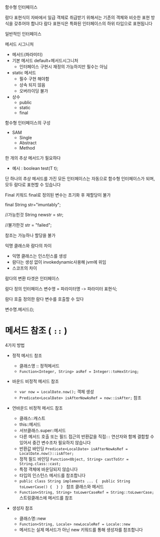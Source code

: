 함수형 인터페이스

람다 표현식이 자바에서 일급 객체로 취급받기 위해서는 기존의 객체와 비슷한 표현 방식을 갖추어야 합니다
람다 표현식은 특화된 인터페이스의 하위 타입으로 표현됩니다

일반적인 인터페이스

메서드  시그니처
- 메서드(파라미터)
- 기본 메서드 default+메서드시그니처
	- 인터페이스 구현시 재정의 가능하지만 필수는 아님
- static 메서드 
	- 필수 구현 해야함
	- 상속 되지 않음
	- 오버라이딩 불가
- 상수
	- public 
	- static
	- final

함수형 인터페이스의 구성
- SAM 
	- Single
	- Abstract
	- Method
	
한 개의 추상 메서드가 필요하다
- 예시 : boolean test(T t);

단 하나의 추상 메서드를 가진 모든 인터페이스는 자동으로 함수형 인터페이스가 되며, 모두 람다로 표현할 수 있습니다

Final  키워드
final로 정의된 변수는 초기화 후 재할당이 불가

final String str="imuntably";

//가능힌것
String newstr = str;

//불가한것
str = "failed";

참조는 가능하나 할당을 불가


익명 클래스와 람다의 차이
 
 - 익명 클래스는 인스턴스를 생성
 - 람다는 생성 없이 invokedynamic사용해 jvm에 위임
 - 스코프의 차이

람다의 변환 타겟은 인터페이스

람다 정의 
인터페이스 변수명 = 파라미터명 -> 파라미터 표현식;


람다 호출
정의한 람다 변수를 호출할 수 있다

변수명.메서드();





# 메서드 참조 ( `::` ) 

4가지 방법

- 정적 메서드 참조
	-  클래스명 :: 정적메서드
	- `Function<Integer, String> asRef = Integer::toHexString;`

- 바운드 비정적 메서드 참조
	- `var now = LocalDate.now();` 객체 생성
	- `Predicate<LocalDate> isAfterNowAsRef = now::isAfter;` 참조
 
- 언바운드 비정적 메서드 참조
	- 클래스::캐스트
	- this::메서드
	- 서브클래스.super::메서드
	- 다른 메서드 호출 또는 필드 접근의 반환값을 직접` :: ` 연산자와 함께 결합할 수 있어서 중간 변수조차 필요하지 않습니다
	-  반환값 바인딩 `Predicate<LocalDate> isAfterNowAsRef = LocalDate.now()::isAfter;`
	- 정적 필드 바인딩 `Function<Object, String> castToStr = String.class::cast;`
	- 특정 객체에 바운딩되지 않습니다
	- 타입의 인스턴스 메서드를 참조합니다
	- `public class String implements ... {  public String toLowerCase() {  } } ` 참조 클래스와 메서드
	- `Function<String, String> toLowerCaseRef = String::toLowerCase;` 스트링클래스에 메서드를 참조

- 생성자 참조
	- 클래스명::new
	- `Function<String, Locale> newLocaleRef = Locale::new`
	- 메서드는 실제 메서드가 아닌 new 키워드를 통해 생성자를 참조합니다
	